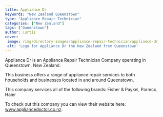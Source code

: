 ```yaml
---
title: Appliance Dr
keywords: "New Zealand Queenstown"
type: "Appliance Repair Technician"
categories: ["New Zealand"]
tags: ["Queenstown"]
author: Curtis
cover: 
 image: /img/directory-images/appliance-repair-technician/appliance-dr.webp
 alt: 'Logo for Appliance Dr the New Zealand from Queenstown'
---
```


Appliance Dr is an Appliance Repair Technician Company operating in Queenstown, New Zealand.

This business offers a range of appliance repair services to both households and businesses located in and around Queenstown.

This company services all of the following brands: Fisher & Paykel, Parmco, Haier

To check out this company you can view their website here: www.appliancedoctor.co.nz.
